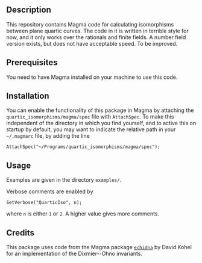 Description
--

This repository contains Magma code for calculating isomorphisms between plane quartic curves. The code in it is written in terrible style for now, and it only works over the rationals and finite fields. A number field version exists, but does not have acceptable speed. To be improved.

Prerequisites
--

You need to have Magma installed on your machine to use this code.

Installation
--

You can enable the functionality of this package in Magma by attaching the `quartic_isomorphisms/magma/spec` file with `AttachSpec`. To make this independent of the directory in which you find yourself, and to active this on startup by default, you may want to indicate the relative path in your `~/.magmarc` file, by adding the line
```
AttachSpec("~/Programs/quartic_isomorphisms/magma/spec");
```

Usage
--

Examples are given in the directory `examples/`.

Verbose comments are enabled by
```
SetVerbose("QuarticIso", n);
```
where `n` is either `1` or `2`. A higher value gives more comments.

Credits
--

This package uses code from the Magma package [`echidna`](http://iml.univ-mrs.fr/~kohel/alg/index.html) by David Kohel for an implementation of the Dixmier--Ohno invariants.
